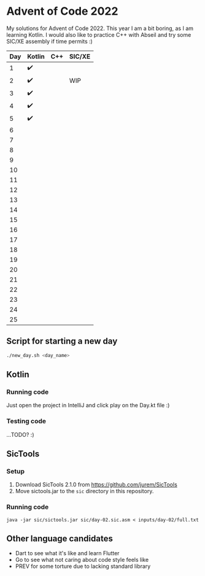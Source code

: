 # Advent of Code 2022

My solutions for Advent of Code 2022. This year I am a bit boring, as I am learning Kotlin. I would also like to practice C++ with Abseil and try some SIC/XE assembly if time permits :)

| Day | Kotlin | C++ | SIC/XE |
| --- | ------ | --- | ------ |
| 1   | ✔️     |     |        |
| 2   | ✔️     |     | WIP    |
| 3   | ✔️     |     |        |
| 4   | ✔️     |     |        |
| 5   | ✔️     |     |        |
| 6   |        |     |        |
| 7   |        |     |        |
| 8   |        |     |        |
| 9   |        |     |        |
| 10  |        |     |        |
| 11  |        |     |        |
| 12  |        |     |        |
| 13  |        |     |        |
| 14  |        |     |        |
| 15  |        |     |        |
| 16  |        |     |        |
| 17  |        |     |        |
| 18  |        |     |        |
| 19  |        |     |        |
| 20  |        |     |        |
| 21  |        |     |        |
| 22  |        |     |        |
| 23  |        |     |        |
| 24  |        |     |        |
| 25  |        |     |        |

## Script for starting a new day

```bash
./new_day.sh <day_name>
```

## Kotlin

### Running code

Just open the project in IntelliJ and click play on the Day.kt file :)

### Testing code

...TODO? :)

## SicTools

### Setup

1. Download SicTools 2.1.0 from https://github.com/jurem/SicTools
2. Move sictools.jar to the `sic` directory in this repository.

### Running code

```
java -jar sic/sictools.jar sic/day-02.sic.asm < inputs/day-02/full.txt
```

## Other language candidates

- Dart to see what it's like and learn Flutter
- Go to see what not caring about code style feels like
- PREV for some torture due to lacking standard library
